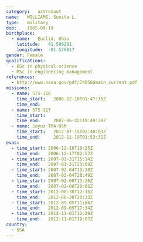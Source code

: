 ```yaml
---
category:	astronaut
name:	WILLIAMS, Sunita L.
type:	military
dob:	1965-09-19
birthplace:
  - name:	Euclid, Ohio
    latitude:	41.599201
    longitude:	-81.526817
gender:	Female
qualifications:
  - BSc in physical science
  - MSc in engineering management
references:
  - http://www.nasa.gov/pdf/740566main_current.pdf
missions:
  - name: STS-116
    time_start:   2006-12-10T01:47:35Z
    time_end:     
  - name: STS-117
    time_start:   
    time_end:     2007-06-22T19:49:39Z
  - name: Soyuz TMA-05M
    time_start:   2012-07-15T02:40:03Z
    time_end:     2012-11-19T01:53:31Z
evas:
  - time_start: 2006-12-16T19:25Z
    time_end:   2006-12-17T02:57Z
  - time_start: 2007-01-31T15:14Z
    time_end:   2007-01-31T23:09Z
  - time_start: 2007-02-04T13:38Z
    time_end:   2007-02-04T20:49Z
  - time_start: 2007-02-08T13:26Z
    time_end:   2007-02-08T20:06Z
  - time_start: 2012-08-30T12:16Z
    time_end:   2012-08-30T20:33Z
  - time_start: 2012-09-05T11:06Z
    time_end:   2012-09-05T17:34Z
  - time_start: 2012-11-01T12:29Z
    time_end:   2012-11-01T19:07Z
country:
  - USA
---
```

